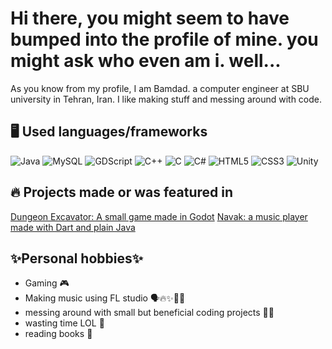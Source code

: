 # Hi there, you might seem to have bumped into the profile of mine. you might ask who even am i. well...

As you know from my profile, I am Bamdad. a computer engineer at SBU university in Tehran, Iran.
I like making stuff and messing around with code.

## 🖥️ Used languages/frameworks

![Java](https://img.shields.io/badge/Java-ED8B00?style=for-the-badge&logo=openjdk&logoColor=white)
![MySQL](https://img.shields.io/badge/MySQL-4479A1?style=for-the-badge&logo=mysql&logoColor=white)
![GDScript](https://img.shields.io/badge/GDScript-478CBF?style=for-the-badge&logo=godot-engine&logoColor=white)
![C++](https://img.shields.io/badge/C++-00599C?style=for-the-badge&logo=cplusplus&logoColor=white)
![C](https://img.shields.io/badge/C-A8B9CC?style=for-the-badge&logo=c&logoColor=white)
![C#](https://img.shields.io/badge/C%23-239120?style=for-the-badge&logo=csharp&logoColor=white)
![HTML5](https://img.shields.io/badge/HTML5-E34F26?style=for-the-badge&logo=html5&logoColor=white)
![CSS3](https://img.shields.io/badge/CSS3-1572B6?style=for-the-badge&logo=css3&logoColor=white)
![Unity](https://img.shields.io/badge/Unity-FFFFFF?style=for-the-badge&logo=unity&logoColor=black)

## 🔥 Projects made or was featured in
[Dungeon Excavator: A small game made in Godot](https://github.com/BamdadRashidi/Dungeon-excavator-source-code)
[Navak: a music player made with Dart and plain Java](https://github.com/BamdadRashidi/AP_Music_player_project)


## ✨Personal hobbies✨
- Gaming 🎮
- Making music using FL studio 🗣️🔥✨🎵🎼
- messing around with small but beneficial coding projects 🧑‍💻
- wasting time LOL 🗿
- reading books 📖



